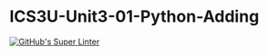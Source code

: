 # ICS3U-Unit3-01-Python-Adding

[![GitHub's Super Linter](https://github.com/matthew-meech/ICS3U-Unit3-01-Python-Adding/workflows/GitHub's%20Super%20Linter/badge.svg)](https://github.com/matthew-meech/ICS3U-Unit3-01-Python-Adding/actions)

